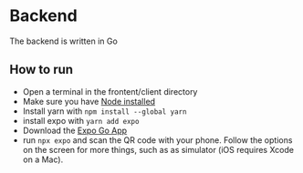 # Backend
The backend is written in Go

## How to run
* Open a terminal in the frontent/client directory
* Make sure you have [Node installed](https://nodejs.org/en/download)
* Install yarn with `npm install --global yarn`
* install expo with `yarn add expo`
* Download the [Expo Go App](https://apps.apple.com/app/id982107779)
* run `npx expo` and scan the QR code with your phone. Follow the options on the screen for more things, such as as simulator (iOS requires Xcode on a Mac).

